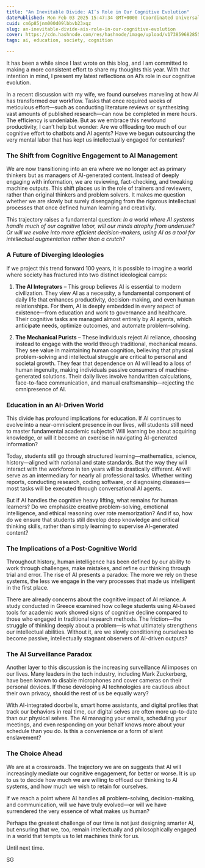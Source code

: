 ```yaml
---
title: "An Inevitable Divide: AI’s Role in Our Cognitive Evolution"
datePublished: Mon Feb 03 2025 15:47:34 GMT+0000 (Coordinated Universal Time)
cuid: cm6p85jnm000d09lbbvb23xqz
slug: an-inevitable-divide-ais-role-in-our-cognitive-evolution
cover: https://cdn.hashnode.com/res/hashnode/image/upload/v1738596828550/bfa94862-ea72-4548-8a20-ada3de896750.jpeg
tags: ai, education, society, cognition

---
```


It has been a while since I last wrote on this blog, and I am committed to making a more consistent effort to share my thoughts this year. With that intention in mind, I present my latest reflections on AI’s role in our cognitive evolution.

In a recent discussion with my wife, we found ourselves marveling at how AI has transformed our workflow. Tasks that once required weeks of meticulous effort—such as conducting literature reviews or synthesizing vast amounts of published research—can now be completed in mere hours. The efficiency is undeniable. But as we embrace this newfound productivity, I can’t help but wonder: Are we offloading too much of our cognitive effort to chatbots and AI agents? Have we begun outsourcing the very mental labor that has kept us intellectually engaged for centuries?

### The Shift from Cognitive Engagement to AI Management

We are now transitioning into an era where we no longer act as primary thinkers but as managers of AI-generated content. Instead of deeply engaging with information, we are reviewing, fact-checking, and tweaking machine outputs. This shift places us in the role of trainers and reviewers, rather than original thinkers and problem solvers. It makes me question whether we are slowly but surely disengaging from the rigorous intellectual processes that once defined human learning and creativity.

This trajectory raises a fundamental question: *In a world where AI systems handle much of our cognitive labor, will our minds atrophy from underuse? Or will we evolve into more efficient decision-makers, using AI as a tool for intellectual augmentation rather than a crutch?*

### A Future of Diverging Ideologies

If we project this trend forward 100 years, it is possible to imagine a world where society has fractured into two distinct ideological camps:

1. **The AI Integrators** – This group believes AI is essential to modern civilization. They view AI as a necessity, a fundamental component of daily life that enhances productivity, decision-making, and even human relationships. For them, AI is deeply embedded in every aspect of existence—from education and work to governance and healthcare. Their cognitive tasks are managed almost entirely by AI agents, which anticipate needs, optimize outcomes, and automate problem-solving.
    
2. **The Mechanical Purists** – These individuals reject AI reliance, choosing instead to engage with the world through traditional, mechanical means. They see value in maintaining human cognition, believing that physical problem-solving and intellectual struggle are critical to personal and societal growth. They fear that dependence on AI will lead to a loss of human ingenuity, making individuals passive consumers of machine-generated solutions. Their daily lives involve handwritten calculations, face-to-face communication, and manual craftsmanship—rejecting the omnipresence of AI.
    

### Education in an AI-Driven World

This divide has profound implications for education. If AI continues to evolve into a near-omniscient presence in our lives, will students still need to master fundamental academic subjects? Will learning be about acquiring knowledge, or will it become an exercise in navigating AI-generated information?

Today, students still go through structured learning—mathematics, science, history—aligned with national and state standards. But the way they will interact with the workforce in ten years will be drastically different. AI will serve as an intermediary for nearly all professional tasks. Whether writing reports, conducting research, coding software, or diagnosing diseases—most tasks will be executed through conversational AI agents.

But if AI handles the cognitive heavy lifting, what remains for human learners? Do we emphasize creative problem-solving, emotional intelligence, and ethical reasoning over rote memorization? And if so, how do we ensure that students still develop deep knowledge and critical thinking skills, rather than simply learning to supervise AI-generated content?

### The Implications of a Post-Cognitive World

Throughout history, human intelligence has been defined by our ability to work through challenges, make mistakes, and refine our thinking through trial and error. The rise of AI presents a paradox: The more we rely on these systems, the less we engage in the very processes that made us intelligent in the first place.

There are already concerns about the cognitive impact of AI reliance. A study conducted in Greece examined how college students using AI-based tools for academic work showed signs of cognitive decline compared to those who engaged in traditional research methods. The friction—the struggle of thinking deeply about a problem—is what ultimately strengthens our intellectual abilities. Without it, are we slowly conditioning ourselves to become passive, intellectually stagnant observers of AI-driven outputs?

### The AI Surveillance Paradox

Another layer to this discussion is the increasing surveillance AI imposes on our lives. Many leaders in the tech industry, including Mark Zuckerberg, have been known to disable microphones and cover cameras on their personal devices. If those developing AI technologies are cautious about their own privacy, should the rest of us be equally wary?

With AI-integrated doorbells, smart home assistants, and digital profiles that track our behaviors in real time, our digital selves are often more up-to-date than our physical selves. The AI managing your emails, scheduling your meetings, and even responding on your behalf knows more about your schedule than you do. Is this a convenience or a form of silent enslavement?

### The Choice Ahead

We are at a crossroads. The trajectory we are on suggests that AI will increasingly mediate our cognitive engagement, for better or worse. It is up to us to decide how much we are willing to offload our thinking to AI systems, and how much we wish to retain for ourselves.

If we reach a point where AI handles all problem-solving, decision-making, and communication, will we have truly evolved—or will we have surrendered the very essence of what makes us human?

Perhaps the greatest challenge of our time is not just designing smarter AI, but ensuring that we, too, remain intellectually and philosophically engaged in a world that tempts us to let machines think for us.

Until next time.

SG